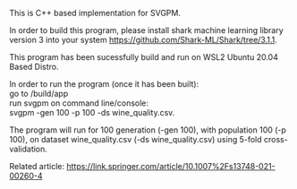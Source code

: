 This is C++ based implementation for SVGPM.  

In order to build this program, please install shark machine learning library version 3 into your system https://github.com/Shark-ML/Shark/tree/3.1.1.   

This program has been sucessfully build and run on WSL2 Ubuntu 20.04 Based Distro. 

In order to run the program (once it has been built):  
        go to /build/app  
        run svgpm on command line/console:  
            svgpm  -gen    100	-p	100	-ds  wine_quality.csv.  

The program will run for 100 generation (-gen 100), with population 100 (-p 100), on dataset wine_quality.csv (-ds wine_quality.csv) using 5-fold cross-validation.

Related article:
https://link.springer.com/article/10.1007%2Fs13748-021-00260-4
